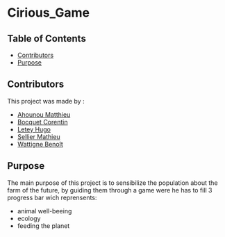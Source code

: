 # Cirious_Game

## Table of Contents

*   [Contributors](#contributors)
*   [Purpose](#purpose)

<a name="about"></a>
## Contributors

This project was made by :

*   [Ahounou Matthieu](https://github.com/Geud)
*   [Bocquet Corentin](https://github.com/Corentin-Bocquet)
*   [Letey Hugo](https://github.com/hletey)
*   [Sellier Mathieu](https://github.com/Sellierm)
*   [Wattigne Benoît](https://https://github.com/Benoit62)

## Purpose

The main purpose of this project is to sensibilize the population about the farm of the future, by guiding them through a game were he has to fill 3 progress bar wich reprensents:
*   animal well-beeing
*   ecology
*   feeding the planet
